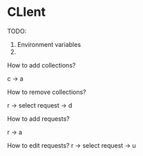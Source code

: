 # CLIent

TODO: 
1. Environment variables
2. 

How to add collections?

c -> a

How to remove collections?

r -> select request -> d

How to add requests?

r -> a

How to edit requests?
r -> select request -> u